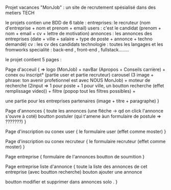 Projet vacances "MonJob" : un site de recrutement spésialisé dans des metiers TECH

le projets contien une BDD de 6 table : entreprises: le recruteur (nom d'entreprise + nom et prenom + email) users : c'est le candidat (prenom + nom + email + cv + lettre de motivation) annonces : les annonces des entreprises (date + ville + salaire + type de poste + annonce + techno demandé) cv : les cv des candidats technologie : toutes les langages et les fromworks specialité : back-end , front-end , fullstack........

le projet contient 5 pages :

Page d'acceuil { => logo (MonJob) + navBar (Apropos + Conseils carrière) + conex ou inscript° (partie user et partie recruteur) carousel (3 image + phrase: ton avenir profetionnel est avec NOUS MonJob) + moteur de recherche (2input => 1 pour poste + 1 pour ville, un boutton recherche (effet remplissage video)) + filtre (popop tout les filtres possibles) +

 une partie pour les entreprises partenaires (image + titre + paragraphe)
}

Page d'annonces { toute les annonces (une fléche -> qd on click l'annonce s'ouvre à coté) boutton postuler (qui t'amene àun formulaire de postule => ???????) }

Page d'inscription ou conex user { le formulaire user (effet comme moster) }

Page d'inscription ou conex recruteur { le formulaire recruteur (effet comme moster) }

Page entreprise { formulaire de l'annonces boutton de soumition }

Page entreprise liste d'annonce { toute la liste des annonces de cet entreprise (avec boutton recherche) bouton ajouter une annonce

boutton modifier et supprimer dans annonces solo .
}